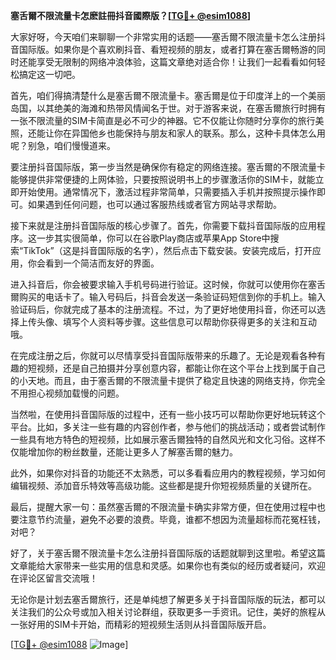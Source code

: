 **塞舌爾不限流量卡怎麽註冊抖音國際版？[[TG💪+ @esim1088](https://t.me/s/esim1088)]**

大家好呀，今天咱们来聊聊一个非常实用的话题——塞舌爾不限流量卡怎么注册抖音国际版。如果你是个喜欢刷抖音、看短视频的朋友，或者打算在塞舌爾畅游的同时还能享受无限制的网络冲浪体验，这篇文章绝对适合你！让我们一起看看如何轻松搞定这一切吧。

首先，咱们得搞清楚什么是塞舌爾不限流量卡。塞舌爾是位于印度洋上的一个美丽岛国，以其绝美的海滩和热带风情闻名于世。对于游客来说，在塞舌爾旅行时拥有一张不限流量的SIM卡简直是必不可少的神器。它不仅能让你随时分享你的旅行美照，还能让你在异国他乡也能保持与朋友和家人的联系。那么，这种卡具体怎么用呢？别急，咱们慢慢道来。

要注册抖音国际版，第一步当然是确保你有稳定的网络连接。塞舌爾的不限流量卡能够提供非常便捷的上网体验，只要按照说明书上的步骤激活你的SIM卡，就能立即开始使用。通常情况下，激活过程非常简单，只需要插入手机并按照提示操作即可。如果遇到任何问题，也可以通过客服热线或者官方网站寻求帮助。

接下来就是注册抖音国际版的核心步骤了。首先，你需要下载抖音国际版的应用程序。这一步其实很简单，你可以在谷歌Play商店或苹果App Store中搜索“TikTok”（这是抖音国际版的名字），然后点击下载安装。安装完成后，打开应用，你会看到一个简洁而友好的界面。

进入抖音后，你会被要求输入手机号码进行验证。这时候，你就可以使用你在塞舌爾购买的电话卡了。输入号码后，抖音会发送一条验证码短信到你的手机上。输入验证码后，你就完成了基本的注册流程。不过，为了更好地使用抖音，你还可以选择上传头像、填写个人资料等步骤。这些信息可以帮助你获得更多的关注和互动哦。

在完成注册之后，你就可以尽情享受抖音国际版带来的乐趣了。无论是观看各种有趣的短视频，还是自己拍摄并分享创意内容，都能让你在这个平台上找到属于自己的小天地。而且，由于塞舌爾的不限流量卡提供了稳定且快速的网络支持，你完全不用担心视频加载慢的问题。

当然啦，在使用抖音国际版的过程中，还有一些小技巧可以帮助你更好地玩转这个平台。比如，多关注一些有趣的内容创作者，参与他们的挑战活动；或者尝试制作一些具有地方特色的短视频，比如展示塞舌爾独特的自然风光和文化习俗。这样不仅能增加你的粉丝数量，还能让更多人了解塞舌爾的魅力。

此外，如果你对抖音的功能还不太熟悉，可以多看看应用内的教程视频，学习如何编辑视频、添加音乐特效等高级功能。这些都是提升你短视频质量的关键所在。

最后，提醒大家一句：虽然塞舌爾的不限流量卡确实非常方便，但在使用过程中也要注意节约流量，避免不必要的浪费。毕竟，谁都不想因为流量超标而花冤枉钱，对吧？

好了，关于塞舌爾不限流量卡怎么注册抖音国际版的话题就聊到这里啦。希望这篇文章能给大家带来一些实用的信息和灵感。如果你也有类似的经历或者疑问，欢迎在评论区留言交流哦！

无论你是计划去塞舌爾旅行，还是单纯想了解更多关于抖音国际版的玩法，都可以关注我们的公众号或加入相关讨论群组，获取更多一手资讯。记住，美好的旅程从一张好用的SIM卡开始，而精彩的短视频生活则从抖音国际版开启。

[[TG💪+ @esim1088](https://t.me/s/esim1088) ![Image](https://i.postimg.cc/4NQfJmqS/Snipaste-2025-05-13-00-14-12.png)]